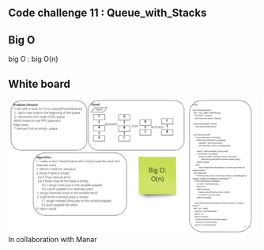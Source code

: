 ## Code challenge 11 : Queue_with_Stacks

## Big O
big O : big O(n)

## White board
![whiteboard](../assets/queueandstack.jpg)
<br>
In collaboration with Manar